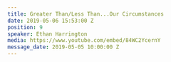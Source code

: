 ```yaml
---
title: Greater Than/Less Than...Our Circumstances
date: 2019-05-06 15:53:00 Z
position: 9
speaker: Ethan Harrington
media: https://www.youtube.com/embed/84WC2YcernY
message_date: 2019-05-05 10:00:00 Z
---
```


